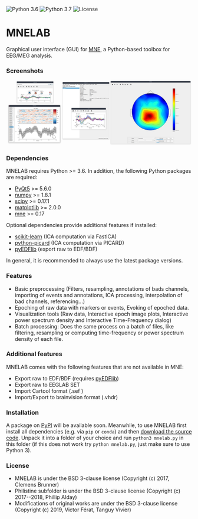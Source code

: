 ![Python 3.6](https://img.shields.io/badge/python-3.6-green.svg)
![Python 3.7](https://img.shields.io/badge/python-3.7-green.svg)
![License](https://img.shields.io/badge/license-BSD-green.svg)

MNELAB
======

Graphical user interface (GUI) for [MNE](https://github.com/mne-tools/mne-python), a Python-based toolbox for EEG/MEG analysis.

### Screenshots

![](mnelab.png)

### Dependencies
MNELAB requires Python >= 3.6. In addition, the following Python packages are required:
- [PyQt5](https://www.riverbankcomputing.com/software/pyqt/download5) >= 5.6.0
- [numpy](http://www.numpy.org/) >= 1.8.1
- [scipy](https://www.scipy.org/scipylib/index.html) >= 0.17.1
- [matplotlib](https://matplotlib.org/) >= 2.0.0
- [mne](https://github.com/mne-tools/mne-python) >= 0.17

Optional dependencies provide additional features if installed:
- [scikit-learn]() (ICA computation via FastICA)
- [python-picard](https://pierreablin.github.io/picard/) (ICA computation via PICARD)
- [pyEDFlib](https://github.com/holgern/pyedflib) (export raw to EDF/BDF)

In general, it is recommended to always use the latest package versions.

### Features 
- Basic preprocessing (Filters, resampling, annotations of bads channels, importing of events and annotations, ICA processing, interpolation of bad channels, referencing...)
- Epoching of raw data with markers or events, Evoking of epoched data. 
- Visualization tools (Raw data, Interactive epoch image plots, Interactive power spectrum density and Interactive Time-Frequency dialog)
- Batch processing: Does the same process on a batch of files, like filtering, resampling or computing time-frequency or power spectrum density of each file.

### Additional features
MNELAB comes with the following features that are not available in MNE:
- Export raw to EDF/BDF (requires [pyEDFlib](https://github.com/holgern/pyedflib))
- Export raw to EEGLAB SET
- Import Cartool format (.sef )
- Import/Export to brainvision format (.vhdr)

### Installation
A package on [PyPI](https://pypi.python.org/pypi) will be available soon. Meanwhile, to use MNELAB first install all dependencies (e.g. via `pip` or `conda`) and then [download the source code](https://github.com/cbrnr/mnelab/archive/master.zip). Unpack it into a folder of your choice and run `python3 mnelab.py` in this folder (if this does not work try `python mnelab.py`, just make sure to use Python 3).


### License
- MNELAB is under the BSD 3-clause license (Copyright (c) 2017, Clemens Brunner)
- Philistine subfolder is under the BSD 3-clause license (Copyright (c) 2017--2018, Phillip Alday)
- Modifications of original works are under the BSD 3-clause license (Copyright (c) 2019, Victor Férat, Tanguy Vivier)


